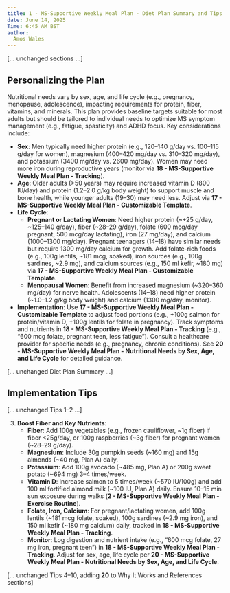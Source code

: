 ```yaml
---
title: 1 - MS-Supportive Weekly Meal Plan - Diet Plan Summary and Tips
date: June 14, 2025
Time: 6:45 AM BST
author:
  Amos Wales
---
```


[... unchanged sections ...]

## Personalizing the Plan

Nutritional needs vary by sex, age, and life cycle (e.g., pregnancy, menopause, adolescence), impacting requirements for protein, fiber, vitamins, and minerals. This plan provides baseline targets suitable for most adults but should be tailored to individual needs to optimize MS symptom management (e.g., fatigue, spasticity) and ADHD focus. Key considerations include:

- **Sex**: Men typically need higher protein (e.g., 120–140 g/day vs. 100–115 g/day for women), magnesium (400–420 mg/day vs. 310–320 mg/day), and potassium (3400 mg/day vs. 2600 mg/day). Women may need more iron during reproductive years (monitor via **18 - MS-Supportive Weekly Meal Plan - Tracking**).
- **Age**: Older adults (>50 years) may require increased vitamin D (800 IU/day) and protein (1.2–2.0 g/kg body weight) to support muscle and bone health, while younger adults (19–30) may need less. Adjust via **17 - MS-Supportive Weekly Meal Plan - Customizable Template**.
- **Life Cycle**:
  - **Pregnant or Lactating Women**: Need higher protein (~+25 g/day, ~125–140 g/day), fiber (~28–29 g/day), folate (600 mcg/day pregnant, 500 mcg/day lactating), iron (27 mg/day), and calcium (1000–1300 mg/day). Pregnant teenagers (14–18) have similar needs but require 1300 mg/day calcium for growth. Add folate-rich foods (e.g., 100g lentils, ~181 mcg, soaked), iron sources (e.g., 100g sardines, ~2.9 mg), and calcium sources (e.g., 150 ml kefir, ~180 mg) via **17 - MS-Supportive Weekly Meal Plan - Customizable Template**.
  - **Menopausal Women**: Benefit from increased magnesium (~320–360 mg/day) for nerve health. Adolescents (14–18) need higher protein (~1.0–1.2 g/kg body weight) and calcium (1300 mg/day, monitor).
- **Implementation**: Use **17 - MS-Supportive Weekly Meal Plan - Customizable Template** to adjust food portions (e.g., +100g salmon for protein/vitamin D, +100g lentils for folate in pregnancy). Track symptoms and nutrients in **18 - MS-Supportive Weekly Meal Plan - Tracking** (e.g., “600 mcg folate, pregnant teen, less fatigue”). Consult a healthcare provider for specific needs (e.g., pregnancy, chronic conditions). See **20 - MS-Supportive Weekly Meal Plan - Nutritional Needs by Sex, Age, and Life Cycle** for detailed guidance.

[... unchanged Diet Plan Summary ...]

## Implementation Tips

[... unchanged Tips 1–2 ...]

3. **Boost Fiber and Key Nutrients**:
   - **Fiber**: Add 100g vegetables (e.g., frozen cauliflower, ~1g fiber) if fiber <25g/day, or 100g raspberries (~3g fiber) for pregnant women (~28–29 g/day).
   - **Magnesium**: Include 30g pumpkin seeds (~160 mg) and 15g almonds (~40 mg, Plan A) daily.
   - **Potassium**: Add 100g avocado (~485 mg, Plan A) or 200g sweet potato (~694 mg) 3–4 times/week.
   - **Vitamin D**: Increase salmon to 5 times/week (~570 IU/100g) and add 100 ml fortified almond milk (~100 IU, Plan A) daily. Ensure 10–15 min sun exposure during walks (**2 - MS-Supportive Weekly Meal Plan - Exercise Routine**).
   - **Folate, Iron, Calcium**: For pregnant/lactating women, add 100g lentils (~181 mcg folate, soaked), 100g sardines (~2.9 mg iron), and 150 ml kefir (~180 mg calcium) daily, tracked in **18 - MS-Supportive Weekly Meal Plan - Tracking**.
   - **Monitor**: Log digestion and nutrient intake (e.g., “600 mcg folate, 27 mg iron, pregnant teen”) in **18 - MS-Supportive Weekly Meal Plan - Tracking**. Adjust for sex, age, life cycle per **20 - MS-Supportive Weekly Meal Plan - Nutritional Needs by Sex, Age, and Life Cycle**.

[... unchanged Tips 4–10, adding **20** to Why It Works and References sections]